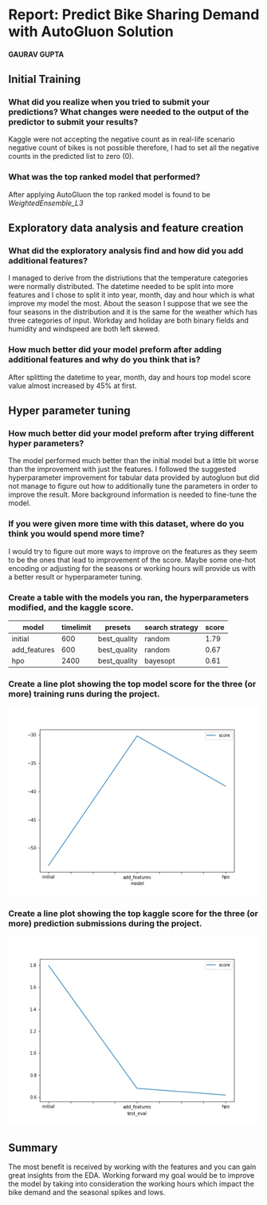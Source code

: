 # Report: Predict Bike Sharing Demand with AutoGluon Solution
#### GAURAV GUPTA

## Initial Training
### What did you realize when you tried to submit your predictions? What changes were needed to the output of the predictor to submit your results?
Kaggle were not accepting the negative count as in real-life scenario negative count of bikes is not possible therefore, I had to set all the negative counts in the predicted list to zero (0).

### What was the top ranked model that performed?
After applying AutoGluon the top ranked model is found to be *WeightedEnsemble_L3*

## Exploratory data analysis and feature creation
### What did the exploratory analysis find and how did you add additional features?
I managed to derive from the distriutions that the temperature categories were normally distributed. The datetime needed to be split into more features and I chose to split it into year, month, day and hour which is what improve my model the most. About the season I suppose that we see the four seasons in the distribution and it is the same for the weather which has three categories of input. Workday and holiday are both binary fields and humidity and windspeed are both left skewed.

### How much better did your model preform after adding additional features and why do you think that is?
After splitting the datetime to year, month, day and hours top model score value almost increased by 45% at first.

## Hyper parameter tuning
### How much better did your model preform after trying different hyper parameters?
The model performed much better than the initial model but a little bit worse than the improvement with just the features. I followed the suggested hyperparameter improvement for tabular data provided by autogluon but did not manage to figure out how to additionally tune the parameters in order to improve the result. More background information is needed to fine-tune the model.

### If you were given more time with this dataset, where do you think you would spend more time?
I would try to figure out more ways to improve on the features as they seem to be the ones that lead to improvement of the score. Maybe some one-hot encoding or adjusting for the seasons or working hours will provide us with a better result or hyperparameter tuning.

### Create a table with the models you ran, the hyperparameters modified, and the kaggle score.
|model|timelimit|presets|search strategy|score|
|--|--|--|--|--|
|initial|600|best_quality|random|1.79|
|add_features|600|best_quality|random|0.67|
|hpo|2400|best_quality|bayesopt|0.61|

### Create a line plot showing the top model score for the three (or more) training runs during the project.

![model_train_score.png](img/model_train_score.png)

### Create a line plot showing the top kaggle score for the three (or more) prediction submissions during the project.

![model_test_score.png](img/model_test_score.png)

## Summary
The most benefit is received by working with the features and you can gain great insights from the EDA. Working forward my goal would be to improve the model by taking into consideration the working hours which impact the bike demand and the seasonal spikes and lows.
